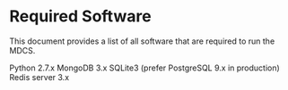 # Required Software

This document provides a list of all software that are required to run the MDCS.

Python 2.7.x
MongoDB 3.x
SQLite3 (prefer PostgreSQL 9.x in production)
Redis server 3.x